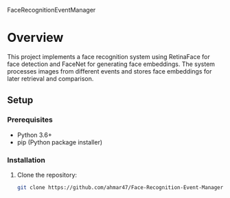 FaceRecognitionEventManager

# Overview
This project implements a face recognition system using RetinaFace for face detection and FaceNet for generating face embeddings. 
The system processes images from different events and stores face embeddings for later retrieval and comparison.

## Setup
### Prerequisites
- Python 3.6+
- pip (Python package installer)

### Installation
1. Clone the repository:
   ```sh
   git clone https://github.com/ahmar47/Face-Recognition-Event-Manager.git
